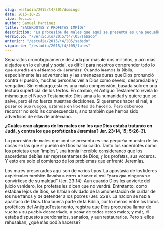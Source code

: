 ```yaml
---
slug: /estudia/2015/t4/l05/domingo
date: 2015-10-25
tipo: leccion
author: Samuel Martínez
title: "SACERDOTES Y PROFETAS IMPÍOS"
description: "La procesión de males que aquí se presenta es una pequeña muestra de las cosas  en las que el pueblo de Dios había caído. Tanto los sacerdotes como los  profetas eran “impíos”, una ironía increíble considerando que los sacerdotes  debían ser representantes de Dios; y los profe..."
versiculo: "/versiculo/2015/t4/l05/sabado"
anterior: "/estudia/2015/t4/l05/sabado"
siguiente: "/estudia/2015/t4/l05/lunes"
---
```


Separados cronológicamente de Judá por más de dos mil años, y aún más alejados en lo cultural y social, es difícil para nosotros comprender todo lo que sucedía en el tiempo de Jeremías. Cuando leemos la Biblia, especialmente las advertencias y las amenazas duras que Dios pronunció contra el pueblo, muchas personas ven a Dios como severo, despreciable y vengativo. Sin embargo,esta es una mala comprensión, basada solo en una lectura superficial de los textos. En cambio, el Antiguo Testamento revela lo mismo que el Nuevo Testamento: Dios ama a la humanidad y quiere que se salve, pero él no fuerza nuestras decisiones. Si queremos hacer el mal, a pesar de sus ruegos, estamos en libertad de hacerlo. Pero debemos recordar no solo las consecuencias, sino también que hemos sido advertidos de ellas de antemano.

**¿Cuáles eran algunos de los males con los que Dios estaba tratando en Judá, y contra los que profetizaba Jeremías? Jer. 23:14, 15; 5:26-31.**

La procesión de males que aquí se presenta es una pequeña muestra de las cosas en las que el pueblo de Dios había caído. Tanto los sacerdotes como los profetas eran “impíos”, una ironía increíble considerando que los sacerdotes debían ser representantes de Dios; y los profetas, sus voceros. Y esto era solo el comienzo de los problemas que enfrentó Jeremías.

Los males presentados aquí son de varios tipos. La apostasía de los líderes espirituales también llevaba a otros a hacer el mal “para que ninguno se convirtiese de su maldad” (Jer. 23:14). Aun cuando Dios les advierte del juicio venidero, los profetas les dicen que no vendrá. Entretanto, como estaban lejos de Dios, se habían olvidado de la amonestación de cuidar de los huérfanos y de defender a los pobres (Jer. 5:28). La nación se había apartado de Dios. Una buena parte de la Biblia, por lo menos entre los libros proféticos del AntiguoTestamento, registra que Dios procuraba llamar de vuelta a su pueblo descarriado, a pesar de todos estos males; y más, él estaba dispuesto a perdonarlos, sanarlos, y aun restaurarlos. Pero si ellos rehusaban, ¿qué más podía hacerse?
